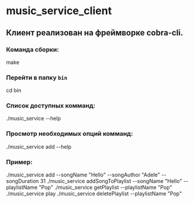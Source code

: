 # music_service_client

## Клиент реализован на фреймворке cobra-cli.


### Команда сборки:
make

### Перейти в папку `bin`
cd bin

### Список доступных комманд:
./music_service --help

### Просмотр необходимых опций комманд:
./music_service add --help

### Пример:
./music_service add --songName "Hello" --songAuthor "Adele" --songDuration 31
./music_service addSongToPlaylist --songName "Hello" --playlistName "Pop"
./music_service getPlaylist --playlistName "Pop"
./music_service play
./music_service deletePlaylist --playlistName "Pop"

